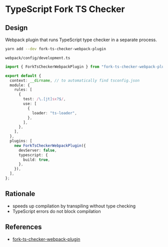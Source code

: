 # TypeScript Fork TS Checker

## Design

Webpack plugin that runs TypeScript type checker in a separate process.

```bash
yarn add --dev fork-ts-checker-webpack-plugin
```

`webpack/config/development.ts`

```typescript
import { ForkTsCheckerWebpackPlugin } from "fork-ts-checker-webpack-plugin/lib/plugin";

export default {
  context: __dirname, // to automatically find tsconfig.json
  module: {
    rules: [
      {
        test: /\.[jt]sx?$/,
        use: [
          {
            loader: "ts-loader",
          },
        ],
      },
    ],
  },
  plugins: [
    new ForkTsCheckerWebpackPlugin({
      devServer: false,
      typescript: {
        build: true,
      },
    }),
  ],
};
```

## Rationale

- speeds up compilation by transpiling without type checking
- TypeScript errors do not block compilation

## References

- [fork-ts-checker-webpack-plugin](https://github.com/TypeStrong/fork-ts-checker-webpack-plugin)
